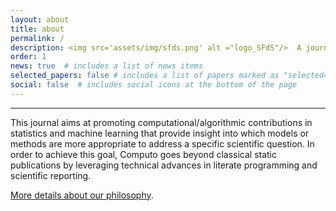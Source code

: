 ```yaml
---
layout: about
title: about
permalink: /
description: <img src='assets/img/sfds.png' alt ="logo_SFdS"/>  A journal of the French Statistical Society 
order: 1
news: true  # includes a list of news items
selected_papers: false # includes a list of papers marked as "selected={true}"
social: false  # includes social icons at the bottom of the page
---
```


---

This journal aims at promoting computational/algorithmic contributions
in statistics and machine learning that provide insight into which
models or methods are more appropriate to address a specific
scientific question. In order to achieve this goal, Computo goes
beyond classical static publications by leveraging technical advances
in literate programming and scientific reporting.

[More details about our philosophy](a_propos).


